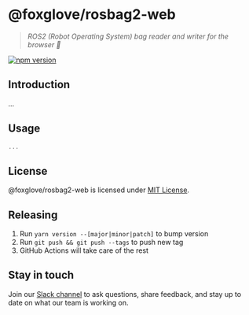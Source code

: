 # @foxglove/rosbag2-web

> _ROS2 (Robot Operating System) bag reader and writer for the browser 👜_

[![npm version](https://img.shields.io/npm/v/@foxglove/rosbag2-web.svg?style=flat)](https://www.npmjs.com/package/@foxglove/rosbag2-web)

## Introduction

...

## Usage

```Typescript
...
```

## License

@foxglove/rosbag2-web is licensed under [MIT License](https://opensource.org/licenses/MIT).

## Releasing

1. Run `yarn version --[major|minor|patch]` to bump version
2. Run `git push && git push --tags` to push new tag
3. GitHub Actions will take care of the rest

## Stay in touch

Join our [Slack channel](https://foxglove.dev/join-slack) to ask questions, share feedback, and stay up to date on what our team is working on.
